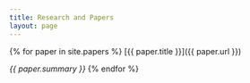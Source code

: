 ```yaml
---
title: Research and Papers
layout: page
---
```


{% for paper in site.papers %}
[{{ paper.title }}]({{ paper.url }})

_{{ paper.summary }}_
{% endfor %}
